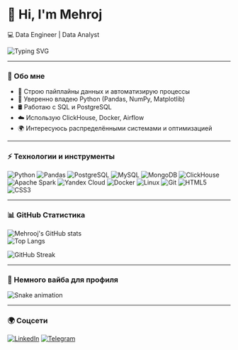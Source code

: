 # 👋 Hi, I'm Mehroj  

💻 Data Engineer | Data Analyst   

<img src="https://readme-typing-svg.herokuapp.com?color=%23F75C7E&lines=Data+Engineer;Python+Enthusiast&center=true&width=500&height=50" alt="Typing SVG" />

---

### 🚀 Обо мне
- 🔧 Строю пайплайны данных и автоматизирую процессы  
- 🐍 Уверенно владею Python (Pandas, NumPy, Matplotlib)  
- 🛢 Работаю с SQL и PostgreSQL  
- ☁️ Использую ClickHouse, Docker, Airflow  
- 🌍 Интересуюсь распределёнными системами и оптимизацией

---

### ⚡️ Технологии и инструменты
![Python](https://img.shields.io/badge/Python-3776AB?style=for-the-badge&logo=python&logoColor=white)
![Pandas](https://img.shields.io/badge/Pandas-150458?style=for-the-badge&logo=pandas&logoColor=white)
![PostgreSQL](https://img.shields.io/badge/PostgreSQL-316192?style=for-the-badge&logo=postgresql&logoColor=white)
![MySQL](https://img.shields.io/badge/MySQL-005C84?style=for-the-badge&logo=mysql&logoColor=white)
![MongoDB](https://img.shields.io/badge/MongoDB-47A248?style=for-the-badge&logo=mongodb&logoColor=white)
![ClickHouse](https://img.shields.io/badge/ClickHouse-FFCC01?style=for-the-badge&logo=clickhouse&logoColor=black)
![Apache Spark](https://img.shields.io/badge/Apache_Spark-E25A1C?style=for-the-badge&logo=apachespark&logoColor=white)
![Yandex Cloud](https://img.shields.io/badge/Yandex_Cloud-FF0000?style=for-the-badge&logo=yandex&logoColor=white)
![Docker](https://img.shields.io/badge/Docker-2496ED?style=for-the-badge&logo=docker&logoColor=white)
![Linux](https://img.shields.io/badge/Linux-FCC624?style=for-the-badge&logo=linux&logoColor=black)
![Git](https://img.shields.io/badge/Git-F05032?style=for-the-badge&logo=git&logoColor=white)
![HTML5](https://img.shields.io/badge/HTML5-E34F26?style=for-the-badge&logo=html5&logoColor=white)
![CSS3](https://img.shields.io/badge/CSS3-1572B6?style=for-the-badge&logo=css3&logoColor=white)


---

### 📊 GitHub Статистика
![Mehrooj's GitHub stats](https://github-readme-stats.vercel.app/api?username=immehroj&show_icons=true&theme=radical)  
![Top Langs](https://github-readme-stats.vercel.app/api/top-langs/?username=immehroj&layout=compact&theme=radical)  

![GitHub Streak](https://github-readme-streak-stats.herokuapp.com/?user=immehroj&theme=radical)

---

### 🎵 Немного вайба для профиля
![Snake animation](https://github.com/immehroj/immehroj/blob/output/github-contribution-grid-snake.svg)


---

### 🌍 Соцсети
[![LinkedIn](https://img.shields.io/badge/LinkedIn-0A66C2?style=for-the-badge&logo=linkedin&logoColor=white)](https://linkedin.com/in/ТВОЙ_ЛИНК)
[![Telegram](https://img.shields.io/badge/Telegram-26A5E4?style=for-the-badge&logo=telegram&logoColor=white)](https://t.me/ТВОЙ_НИК)
